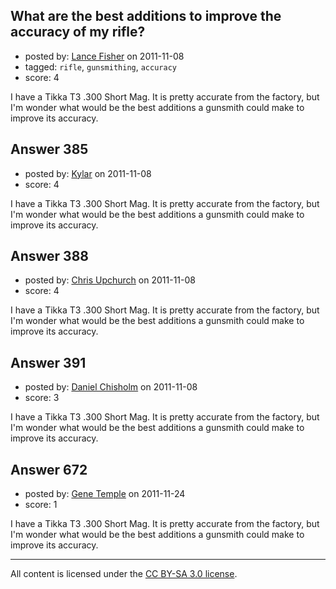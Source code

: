 ## What are the best additions to improve the accuracy of my rifle?

- posted by: [Lance Fisher](https://stackexchange.com/users/-1/25-lance-fisher) on 2011-11-08
- tagged: `rifle`, `gunsmithing`, `accuracy`
- score: 4

I have a Tikka T3 .300 Short Mag. It is pretty accurate from the factory, but I'm wonder what would be the best additions a gunsmith could make to improve its accuracy.


## Answer 385

- posted by: [Kylar](https://stackexchange.com/users/-1/152-kylar) on 2011-11-08
- score: 4

I have a Tikka T3 .300 Short Mag. It is pretty accurate from the factory, but I'm wonder what would be the best additions a gunsmith could make to improve its accuracy.


## Answer 388

- posted by: [Chris Upchurch](https://stackexchange.com/users/-1/79-chris-upchurch) on 2011-11-08
- score: 4

I have a Tikka T3 .300 Short Mag. It is pretty accurate from the factory, but I'm wonder what would be the best additions a gunsmith could make to improve its accuracy.


## Answer 391

- posted by: [Daniel Chisholm](https://stackexchange.com/users/-1/36-daniel-chisholm) on 2011-11-08
- score: 3

I have a Tikka T3 .300 Short Mag. It is pretty accurate from the factory, but I'm wonder what would be the best additions a gunsmith could make to improve its accuracy.


## Answer 672

- posted by: [Gene Temple](https://stackexchange.com/users/-1/254-gene-temple) on 2011-11-24
- score: 1

I have a Tikka T3 .300 Short Mag. It is pretty accurate from the factory, but I'm wonder what would be the best additions a gunsmith could make to improve its accuracy.



---

All content is licensed under the [CC BY-SA 3.0 license](https://creativecommons.org/licenses/by-sa/3.0/).
